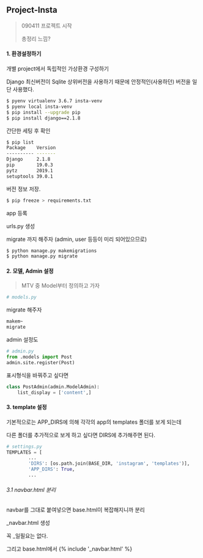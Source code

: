## Project-Insta

> 090411 프로젝트 시작
>
> 총정리 느낌?

#### 1. 환경설정하기

개별 project에서 독립적인 가상환경 구성하기

Django 최신버전이 Sqlite 상위버전을 사용하기 때문에 안정적인(사용하던) 버전을 일단 사용했다.

```bash
$ pyenv virtualenv 3.6.7 insta-venv
$ pyenv local insta-venv
$ pip install --upgrade pip
$ pip install django==2.1.8
```

간단한 세팅 후 확인

```bash
$ pip list
Package    Version
---------- -------
Django     2.1.8  
pip        19.0.3 
pytz       2019.1 
setuptools 39.0.1 
```

버전 정보 저장.

```bash
$ pip freeze > requirements.txt
```

app 등록

urls.py 생성

migrate 까지 해주자 (admin, user 등등이 미리 되어있으므로)

```bash
$ python manage.py makemigrations
$ python manage.py migrate
```



#### 2. 모델, Admin 설정

> MTV 중 Model부터 정의하고 가자

```python
# models.py
```

migrate 해주자

```bash
makem~
migrate
```

admin 설정도

```python
# admin.py
from .models import Post
admin.site.register(Post)
```

표시형식을 바꿔주고 싶다면

```python
class PostAdmin(admin.ModelAdmin):
    list_display = ['content',]
```



#### 3. template 설정

기본적으로는 APP_DIRS에 의해 각각의 app의 templates 폴더를 보게 되는데

다른 폴더를 추가적으로 보게 하고 싶다면 DIRS에 추가해주면 된다.

```python
# settings.py
TEMPLATES = [
	    ...
        'DIRS': [os.path.join(BASE_DIR, 'instagram', 'templates')],
        'APP_DIRS': True,
 		...
```

###### 3.1 navbar.html 분리

navbar를 그대로 붙여넣으면 base.html이 복잡해지니까 분리

_navbar.html 생성

꼭 _일필요는 없다.

그리고 base.html에서 {% include '_navbar.html' %}

#### 